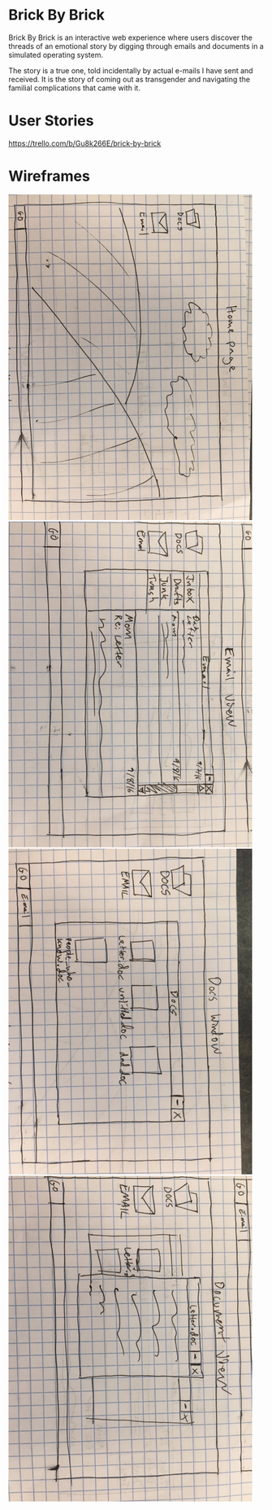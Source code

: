 # Brick By Brick

Brick By Brick is an interactive web experience where users discover the threads of an emotional story by digging through emails and documents in a simulated operating system.

The story is a true one, told incidentally by actual e-mails I have sent and received.  It is the story of coming out as transgender and navigating the familial complications that came with it.

# User Stories
https://trello.com/b/Gu8k266E/brick-by-brick

# Wireframes
<img src="assets/wireframe1.JPG"><img src="assets/wireframe2.JPG"><img src="assets/wireframe3.JPG"><img src="assets/wireframe4.JPG">
